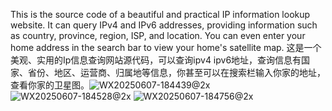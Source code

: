 This is the source code of a beautiful and practical IP information lookup website. It can query IPv4 and IPv6 addresses, providing information such as country, province, region, ISP, and location. You can even enter your home address in the search bar to view your home's satellite map.
这是一个美观、实用的Ip信息查询网站源代码，可以查询ipv4 ipv6地址，查询信息有国家、省份、地区、运营商、归属地等信息，你甚至可以在搜索栏输入你家的地址，查看你家的卫星图。![WX20250607-184439@2x](https://github.com/user-attachments/assets/8ed1fd04-c777-4111-b72a-a8c53c21ec3c)
![WX20250607-184528@2x](https://github.com/user-attachments/assets/4a4e8fa7-b7ec-4ef7-baf2-8f81b42c58a9)
![WX20250607-184756@2x](https://github.com/user-attachments/assets/f23b7a5e-fc24-4568-a428-b5ed01a59de3)
